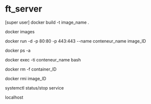 # ft_server
[super user]
docker build -t image_name .

docker images

docker run -d -p 80:80 -p 443:443 --name conteneur_name image_ID

docker ps -a

docker exec -ti conteneur_name bash


docker rm -f container_ID

docker rmi image_ID

systemctl status/stop service


localhost
